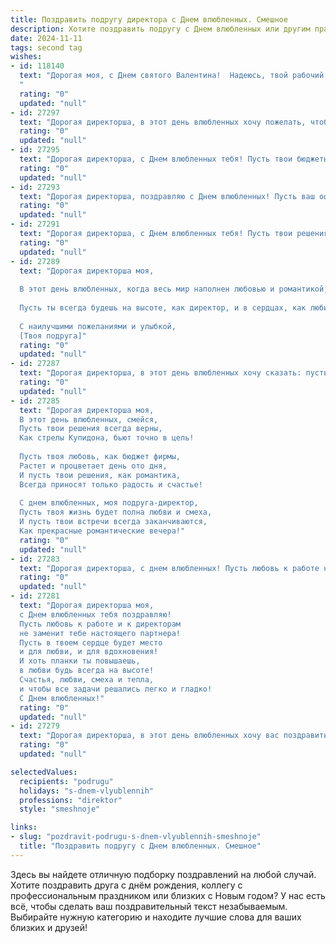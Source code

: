 ```yaml
---
title: Поздравить подругу директора с Днем влюбленных. Смешное
description: Хотите поздравить подругу с Днем влюбленных или другим праздником? Наш ИИ создаст незабываемое поздравление, а вы обязательно выделитесь среди других.  
date: 2024-11-11
tags: second tag
wishes:
- id: 118140
  text: "Дорогая моя, с Днем святого Валентина!  Надеюсь, твой рабочий роман с компанией настолько же страстный, как твой личный — хотя, учитывая твою должность директора, подозреваю, что там всё куда строже, чем в постели.  Желаю тебе море любви, хоть немного больше, чем отчетов, и чтобы все твои планы сбылись – особенно те, что касаются повышения зарплаты (и возможно, отпуска на Мальдивы!).
  "
  rating: "0"
  updated: "null"
- id: 27297
  text: "Дорогая директорша, в этот день влюбленных хочу пожелать, чтобы твои решения были всегда верными, как твои чувства, и чтобы твои планы всегда сбывались, как твои романы! Пусть любовь к работе не мешает любви к жизни, и пусть каждый день приносит тебе новые приятные сюрпризы, как в лучших романтических комедиях! С Днем влюбленных!"
  rating: "0"
  updated: "null"
- id: 27295
  text: "Дорогая директорша, с Днем влюбленных тебя! Пусть твои бюджеты всегда сбалансированы, а любовь к управлению школой никогда не иссякает. Пусть твои решения всегда быстры и точны, как твои влюбленные взгляды. И да пребудет с тобой сила, чтобы справиться с любым \"непослушным\" классом, даже если этот класс - твой любимый человек! Счастья, любви и много смешных моментов в этот романтический день!"
  rating: "0"
  updated: "null"
- id: 27293
  text: "Дорогая директорша, поздравляю с Днем влюбленных! Пусть ваш офис станет не только местом гениальных идей, но и любовного вдохновения. Ведь каждый раз, когда вы подписываете бумаги, пусть они становятся свидетелями вашей нежной страсти. Пусть ваши решения всегда будут мудрыми, как ваше сердце, и чтобы любовь к вам плакала, но только от счастья, а не от страха перед вашим авторитетом! Берегите сердце и своего избранника, и помните, что даже директор имеет право на романтику! С праздником!"
  rating: "0"
  updated: "null"
- id: 27291
  text: "Дорогая директорша, с Днем влюбленных тебя! Пусть твои решения будут всегда мудрыми, как и твои встречи с Валентином. Пусть любовь к работе не затмит любовь к жизни, а твои планы будут успешными, как и твои планы на вечер с любимым. Смех и радость пусть будут твоими неизменными спутниками, как и твои сотрудники на рабочем месте. Счастья, любви и много смешных моментов в этот романтический день!"
  rating: "0"
  updated: "null"
- id: 27289
  text: "Дорогая директорша моя,
  
  В этот день влюбленных, когда весь мир наполнен любовью и романтикой, хочу поздравить тебя с этим волшебным праздником! Пусть твоя любовь будет такой же сильной и неукротимой, как твоя воля на работе. Пусть твои отношения будут такими же успешными, как и твои проекты. И пусть твои романтические идеи будут такими же яркими, как и твои презентации!
  
  Пусть ты всегда будешь на высоте, как директор, и в сердцах, как любимая! Счастья, любви и смешных моментов в этот День влюбленных!
  
  С наилучшими пожеланиями и улыбкой,
  [Твоя подруга]"
  rating: "0"
  updated: "null"
- id: 27287
  text: "Дорогая директорша, в этот день влюбленных хочу сказать: пусть любовь будет как ваш авторитет – беспокоится не о чем! Пусть ваши отношения будут такими же успешными, как ваши проекты, и пусть ваш советник в делах любви будет таким же надежным, как ваш секретарь в делах рабочих. С днем влюбленных, моя умничка-руководительница!"
  rating: "0"
  updated: "null"
- id: 27285
  text: "Дорогая директорша моя,
  В этот день влюбленных, смейся,
  Пусть твои решения всегда верны,
  Как стрелы Купидона, бьют точно в цель!
  
  Пусть твоя любовь, как бюджет фирмы,
  Растет и процветает день ото дня,
  И пусть твои решения, как романтика,
  Всегда приносят только радость и счастье!
  
  С днем влюбленных, моя подруга-директор,
  Пусть твоя жизнь будет полна любви и смеха,
  И пусть твои встречи всегда заканчиваются,
  Как прекрасные романтические вечера!"
  rating: "0"
  updated: "null"
- id: 27283
  text: "Дорогая директорша, с днем влюбленных! Пусть любовь к работе не мешает найти время для любви к жизни. Пусть ваш офис станет местом не только деловых встреч, но и романтических свиданий. И да пребудет с вами чувство юмора, чтобы выдержать все презентации и отчеты вместе с любимым человеком! Счастья, любви и много смешных моментов в этот прекрасный день!"
  rating: "0"
  updated: "null"
- id: 27281
  text: "Дорогая директорша моя,
  с Днем влюбленных тебя поздравляю!
  Пусть любовь к работе и к директорам
  не заменит тебе настоящего партнера!
  Пусть в твоем сердце будет место
  и для любви, и для вдохновения!
  И хоть планки ты повышаешь,
  в любви будь всегда на высоте!
  Счастья, любви, смеха и тепла,
  и чтобы все задачи решались легко и гладко!
  С Днем влюбленных!"
  rating: "0"
  updated: "null"
- id: 27279
  text: "Дорогая директорша, в этот день влюбленных хочу вас поздравить! Пусть ваш офис станет не только местом работы, но и романтическим уголком, где каждый документ будет подписываться с улыбкой, а каждый звонок будет звучать как признание в любви. Пусть ваши решения всегда будут мудрыми, как ваша любовь, и чтобы каждый день приносил вам новые приятные сюрпризы, словно неожиданный бонус за хорошую работу! С днем влюбленных!"
  rating: "0"
  updated: "null"

selectedValues:
  recipients: "podrugu"
  holidays: "s-dnem-vlyublennih"
  professions: "direktor"
  style: "smeshnoje"

links:
- slug: "pozdravit-podrugu-s-dnem-vlyublennih-smeshnoje"
  title: "Поздравить подругу с Днем влюбленных. Смешное"
---
```


Здесь вы найдете отличную подборку поздравлений на любой случай.
Хотите поздравить друга с днём рождения, коллегу с профессиональным праздником или близких с Новым годом? У нас есть всё, чтобы сделать ваш поздравительный текст незабываемым. Выбирайте нужную категорию и находите лучшие слова для ваших близких и друзей!
